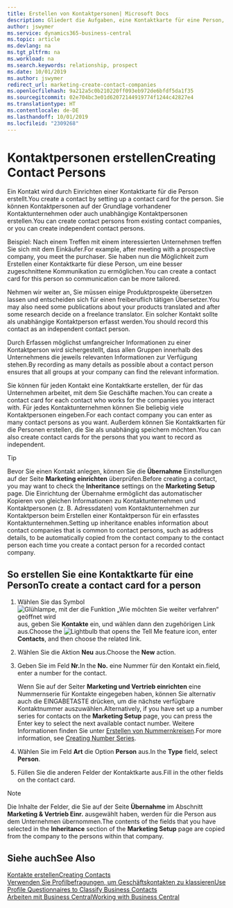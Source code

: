 ```yaml
---
title: Erstellen von Kontaktpersonen| Microsoft Docs
description: Gliedert die Aufgaben, eine Kontaktkarte für eine Person, z. B. einen Interessenten oder einen Lieferanten zu erstellen und hilft, die Beziehung zu definieren und Kommunikationen anzupassen.
author: jswymer
ms.service: dynamics365-business-central
ms.topic: article
ms.devlang: na
ms.tgt_pltfrm: na
ms.workload: na
ms.search.keywords: relationship, prospect
ms.date: 10/01/2019
ms.author: jswymer
redirect_url: marketing-create-contact-companies
ms.openlocfilehash: 9a212a5c0b210220ff093eb972de6bfdf5da1f35
ms.sourcegitcommit: 02e704bc3e01d62072144919774f1244c42827e4
ms.translationtype: HT
ms.contentlocale: de-DE
ms.lasthandoff: 10/01/2019
ms.locfileid: "2309268"
---
```

# <a name="creating-contact-persons"></a><span data-ttu-id="f1585-103">Kontaktpersonen erstellen</span><span class="sxs-lookup"><span data-stu-id="f1585-103">Creating Contact Persons</span></span>
<span data-ttu-id="f1585-104">Ein Kontakt wird durch Einrichten einer Kontaktkarte für die Person erstellt.</span><span class="sxs-lookup"><span data-stu-id="f1585-104">You create a contact by setting up a contact card for the person.</span></span> <span data-ttu-id="f1585-105">Sie können Kontaktpersonen auf der Grundlage vorhandener Kontaktunternehmen oder auch unabhängige Kontaktpersonen erstellen.</span><span class="sxs-lookup"><span data-stu-id="f1585-105">You can create contact persons from existing contact companies, or you can create independent contact persons.</span></span>

<span data-ttu-id="f1585-106">Beispiel: Nach einem Treffen mit einem interessierten Unternehmen treffen Sie sich mit dem Einkäufer.</span><span class="sxs-lookup"><span data-stu-id="f1585-106">For example, after meeting with a prospective company, you meet the purchaser.</span></span> <span data-ttu-id="f1585-107">Sie haben nun die Möglichkeit zum Erstellen einer Kontaktkarte für diese Person, um eine besser zugeschnittene Kommunikation zu ermöglichen.</span><span class="sxs-lookup"><span data-stu-id="f1585-107">You can create a contact card for this person so communication can be more tailored.</span></span>

<span data-ttu-id="f1585-108">Nehmen wir weiter an, Sie müssen einige Produktprospekte übersetzen lassen und entscheiden sich für einen freiberuflich tätigen Übersetzer.</span><span class="sxs-lookup"><span data-stu-id="f1585-108">You may also need some publications about your products translated and after some research decide on a freelance translator.</span></span> <span data-ttu-id="f1585-109">Ein solcher Kontakt sollte als unabhängige Kontaktperson erfasst werden.</span><span class="sxs-lookup"><span data-stu-id="f1585-109">You should record this contact as an independent contact person.</span></span>

<span data-ttu-id="f1585-110">Durch Erfassen möglichst umfangreicher Informationen zu einer Kontaktperson wird sichergestellt, dass allen Gruppen innerhalb des Unternehmens die jeweils relevanten Informationen zur Verfügung stehen.</span><span class="sxs-lookup"><span data-stu-id="f1585-110">By recording as many details as possible about a contact person ensures that all groups at your company can find the relevant information.</span></span>

<span data-ttu-id="f1585-111">Sie können für jeden Kontakt eine Kontaktkarte erstellen, der für das Unternehmen arbeitet, mit dem Sie Geschäfte machen.</span><span class="sxs-lookup"><span data-stu-id="f1585-111">You can create a contact card for each contact who works for the companies you interact with.</span></span> <span data-ttu-id="f1585-112">Für jedes Kontaktunternehmen können Sie beliebig viele Kontaktpersonen eingeben.</span><span class="sxs-lookup"><span data-stu-id="f1585-112">For each contact company you can enter as many contact persons as you want.</span></span> <span data-ttu-id="f1585-113">Außerdem können Sie Kontaktkarten für die Personen erstellen, die Sie als unabhängig speichern möchten.</span><span class="sxs-lookup"><span data-stu-id="f1585-113">You can also create contact cards for the persons that you want to record as independent.</span></span>

> [!TIP]  
>   <span data-ttu-id="f1585-114">Bevor Sie einen Kontakt anlegen, können Sie die **Übernahme** Einstellungen auf der Seite **Marketing einrichten** überprüfen.</span><span class="sxs-lookup"><span data-stu-id="f1585-114">Before creating a contact, you may want to check the **Inheritance** settings on the **Marketing Setup** page.</span></span> <span data-ttu-id="f1585-115">Die Einrichtung der Übernahme ermöglicht das automatischer Kopieren von gleichen Informationen zu Kontaktunternehmen und Kontaktpersonen (z. B. Adressdaten) vom Kontaktunternehmen zur Kontaktperson beim Erstellen einer Kontaktperson für ein erfasstes Kontaktunternehmen.</span><span class="sxs-lookup"><span data-stu-id="f1585-115">Setting up inheritance enables information about contact companies that is common to contact persons, such as address details, to be automatically copied from the contact company to the contact person each time you create a contact person for a recorded contact company.</span></span>

## <a name="to-create-a-contact-card-for-a-person"></a><span data-ttu-id="f1585-116">So erstellen Sie eine Kontaktkarte für eine Person</span><span class="sxs-lookup"><span data-stu-id="f1585-116">To create a contact card for a person</span></span>
1. <span data-ttu-id="f1585-117">Wählen Sie das Symbol ![Glühlampe, mit der die Funktion „Wie möchten Sie weiter verfahren“ geöffnet wird](media/ui-search/search_small.png "Wie möchten Sie weiter verfahren?") aus, geben Sie **Kontakte** ein, und wählen dann den zugehörigen Link aus.</span><span class="sxs-lookup"><span data-stu-id="f1585-117">Choose the ![Lightbulb that opens the Tell Me feature](media/ui-search/search_small.png "Tell me what you want to do") icon, enter **Contacts**, and then choose the related link.</span></span>
2. <span data-ttu-id="f1585-118">Wählen Sie die Aktion **Neu** aus.</span><span class="sxs-lookup"><span data-stu-id="f1585-118">Choose the **New** action.</span></span>
3. <span data-ttu-id="f1585-119">Geben Sie im Feld **Nr.**</span><span class="sxs-lookup"><span data-stu-id="f1585-119">In the **No.**</span></span> <span data-ttu-id="f1585-120">eine Nummer für den Kontakt ein.</span><span class="sxs-lookup"><span data-stu-id="f1585-120">field, enter a number for the contact.</span></span>

    <span data-ttu-id="f1585-121">Wenn Sie auf der Seiter **Marketing und Vertrieb einrichten** eine Nummernserie für Kontakte eingegeben haben, können Sie alternativ auch die EINGABETASTE drücken, um die nächste verfügbare Kontaktnummer auszuwählen.</span><span class="sxs-lookup"><span data-stu-id="f1585-121">Alternatively, if you have set up a number series for contacts on the **Marketing Setup** page, you can press the Enter key to select the next available contact number.</span></span> <span data-ttu-id="f1585-122">Weitere Informationen finden Sie unter [Erstellen von Nummernkreisen](ui-create-number-series.md).</span><span class="sxs-lookup"><span data-stu-id="f1585-122">For more information, see [Creating Number Series](ui-create-number-series.md).</span></span>
4. <span data-ttu-id="f1585-123">Wählen Sie im Feld **Art** die Option **Person** aus.</span><span class="sxs-lookup"><span data-stu-id="f1585-123">In the **Type** field, select **Person**.</span></span>
5. <span data-ttu-id="f1585-124">Füllen Sie die anderen Felder der Kontaktkarte aus.</span><span class="sxs-lookup"><span data-stu-id="f1585-124">Fill in the other fields on the contact card.</span></span>

> [!NOTE]  
>   <span data-ttu-id="f1585-125">Die Inhalte der Felder, die Sie auf der Seite **Übernahme** im Abschnitt **Marketing & Vertrieb Einr.** ausgewählt haben, werden für die Person aus dem Unternehmen übernommen.</span><span class="sxs-lookup"><span data-stu-id="f1585-125">The contents of the fields that you have selected in the **Inheritance** section of the **Marketing Setup** page are copied from the company to the persons within that company.</span></span>

## <a name="see-also"></a><span data-ttu-id="f1585-126">Siehe auch</span><span class="sxs-lookup"><span data-stu-id="f1585-126">See Also</span></span>
[<span data-ttu-id="f1585-127">Kontakte erstellen</span><span class="sxs-lookup"><span data-stu-id="f1585-127">Creating Contacts</span></span>](marketing-create-contact-companies.md)  
[<span data-ttu-id="f1585-128">Verwenden Sie Profilbefragungen, um Geschäftskontakten zu klassieren</span><span class="sxs-lookup"><span data-stu-id="f1585-128">Use Profile Questionnaires to Classify Business Contacts</span></span>](marketing-create-contact-profile-questionnaire.md)  
[<span data-ttu-id="f1585-129">Arbeiten mit  Business Central</span><span class="sxs-lookup"><span data-stu-id="f1585-129">Working with Business Central</span></span>](ui-work-product.md)
